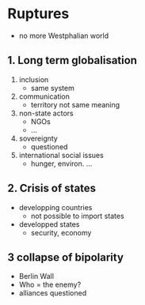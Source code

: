 # Ruptures

- no more Westphalian world

## 1. Long term globalisation

1. inclusion
    - same system
2. communication
    - territory not same meaning
3. non-state actors
    - NGOs
    - ...
4. sovereignty
    - questioned
5. international social issues
    - hunger, environ. ...

## 2. Crisis of states

- developping countries
    - not possible to import states
- developped states
    - security, economy

## 3 collapse of bipolarity

- Berlin Wall
- Who = the enemy?
- alliances questioned
